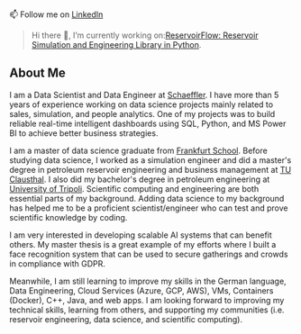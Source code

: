 📫 Follow me on [LinkedIn](https://www.linkedin.com/in/zakariya-abugrin/)

> Hi there 👋, I’m currently working on:[ReservoirFlow: Reservoir Simulation and Engineering Library in Python](https://github.com/hiesabi/reservoirflow).

## About Me

I am a Data Scientist and Data Engineer at [Schaeffler](https://www.linkedin.com/company/schaeffler/mycompany/verification/). I have more than 5 years of experience working on data science projects mainly related to sales, simulation, and people analytics. One of my projects was to build reliable real-time intelligent dashboards using SQL, Python, and MS Power BI to achieve better business strategies.

I am a master of data science graduate from [Frankfurt School](https://www.frankfurt-school.de/home). Before studying data science, I worked as a simulation engineer and did a master's degree in petroleum reservoir engineering and business management at [TU Clausthal](https://www.tu-clausthal.de/). I also did my bachelor's degree in petroleum engineering at [University of Tripoli](https://uot.edu.ly/index.php?lang=en). Scientific computing and engineering are both essential parts of my background. Adding data science to my background has helped me to be a proficient scientist/engineer who can test and prove scientific knowledge by coding. 

I am very interested in developing scalable AI systems that can benefit others. My master thesis is a great example of my efforts where I built a face recognition system that can be used to secure gatherings and crowds in compliance with GDPR. 

Meanwhile, I am still learning to improve my skills in the German language, Data Engineering, Cloud Services (Azure, GCP, AWS), VMs, Containers (Docker), C++, Java, and web apps. I am looking forward to improving my technical skills, learning from others, and supporting my communities (i.e. reservoir engineering, data science, and scientific computing).

<!--
**zakgrin/zakgrin** is a ✨ _special_ ✨ repository because its `README.md` (this file) appears on your GitHub profile.

Here are some ideas to get you started:

- 🔭 I’m currently working on ...
- 🌱 I’m currently learning ...
- 👯 I’m looking to collaborate on ...
- 🤔 I’m looking for help with ...
- 💬 Ask me about ...
- 📫 How to reach me: ...
- 😄 Pronouns: ...
- ⚡ Fun fact: ...
-->
